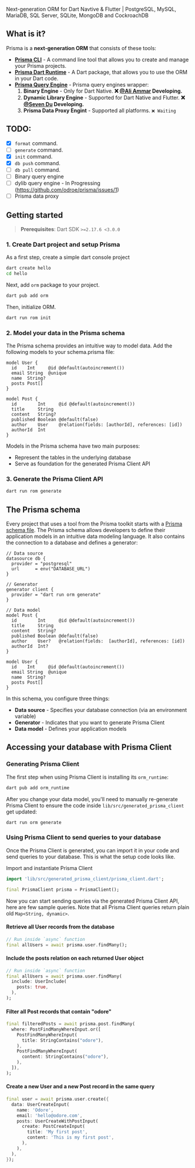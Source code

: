 Next-generation ORM for Dart Navtive & Flutter | PostgreSQL, MySQL, MariaDB, SQL Server, SQLite, MongoDB and CockroachDB

## What is it?

Prisma is a **next-generation ORM** that consists of these tools:

- **[Prisma CLI](https://pub.dev/packages/prisma_cli)** - A command line tool that allows you to create and manage your Prisma projects.
- **[Prisma Dart Runtime](https://pub.dev/packages/orm)** - A Dart package, that allows you to use the ORM in your Dart code.
- **[Prisma Query Engine](https://pub.dev/packages/prisma_query_engine)** - Prisma query engines wrapper:
  1. **Binary Engine** - Only for Dart Native. **❌ [@Ali Ammar](https://github.com/Ali1Ammar) Developing.**
  2. **Dynamic Library Engine** - Supported for Dart Native and Flutter. **❌ [@Seven Du](https://github.com/medz) Developing.**
  3. **Prisma Data Proxy Engint** - Supported all platforms. `❌ Waiting`


## TODO:

- [x] `format` command.
- [ ] `generate` command.
- [x] `init` command.
- [x] `db push` command.
- [ ] `db pull` command.
- [ ] Binary query engine
- [ ] dylib query engine - In Progressing (https://github.com/odroe/prisma/issues/1)
- [ ] Prisma data proxy

## Getting started

> **Prerequisites**: Dart SDK `>=2.17.6 <3.0.0`

### 1. Create Dart project and setup Prisma

As a first step, create a simple dart console project

```bash
dart create hello
cd hello
```

Next, add `orm` package to your project.

```bash
dart pub add orm
```

Then, initialize ORM.

```bash
dart run rom init
```

### 2. Model your data in the Prisma schema

The Prisma schema provides an intuitive way to model data. Add the following models to your schema.prisma file:

```prisma
model User {
  id    Int     @id @default(autoincrement())
  email String  @unique
  name  String?
  posts Post[]
}

model Post {
  id        Int     @id @default(autoincrement())
  title     String
  content   String?
  published Boolean @default(false)
  author    User    @relation(fields: [authorId], references: [id])
  authorId  Int
}
```

Models in the Prisma schema have two main purposes:

- Represent the tables in the underlying database
- Serve as foundation for the generated Prisma Client API

### 3. Generate the Prisma Client API

```bash
dart run rom generate
```

## The Prisma schema

Every project that uses a tool from the Prisma toolkit starts with a [Prisma schema file](https://www.prisma.io/docs/concepts/components/prisma-schema). The Prisma schema allows developers to define their application models in an intuitive data modeling language. It also contains the connection to a database and defines a generator:

```prisma
// Data source
datasource db {
  provider = "postgresql"
  url      = env("DATABASE_URL")
}

// Generator
generator client {
  provider = "dart run orm generate"
}

// Data model
model Post {
  id        Int     @id @default(autoincrement())
  title     String
  content   String?
  published Boolean @default(false)
  author    User?   @relation(fields:  [authorId], references: [id])
  authorId  Int?
}

model User {
  id    Int     @id @default(autoincrement())
  email String  @unique
  name  String?
  posts Post[]
}
```

In this schema, you configure three things:

- **Data source** - Specifies your database connection (via an environment variable)
- **Generator** - Indicates that you want to generate Prisma Client
- **Data model** - Defines your application models

## Accessing your database with Prisma Client

### Generating Prisma Client

The first step when using Prisma Client is installing its `orm_runtime`:

```bash
dart pub add orm_runtime
```

After you change your data model, you'll need to manually re-generate Prisma Client to ensure the code inside `lib/src/generated_prisma_client` get updated:

```bash
dart run orm generate
```

### Using Prisma Client to send queries to your database

Once the Prisma Client is generated, you can import it in your code and send queries to your database. This is what the setup code looks like.

Import and instantiate Prisma Client

```dart
import 'lib/src/generated_prisma_client/prisma_client.dart';

final PrismaClient prisma = PrismaClient();
```

Now you can start sending queries via the generated Prisma Client API, here are few sample queries. Note that all Prisma Client queries return plain old `Map<String, dynamic>`.

#### Retrieve all User records from the database

```dart
// Run inside `async` function
final allUsers = await prisma.user.findMany();
```

#### Include the posts relation on each returned User object

```dart
// Run inside `async` function
final allUsers = await prisma.user.findMany(
  include: UserInclude(
    posts: true,
  ),
);
```

#### Filter all Post records that contain "odore"

```dart
final filteredPosts = await prisma.post.findMany(
  where: PostFindManyWhereInput.or([
    PostFindManyWhereInput(
      title: StringContains("odore"),
    ),
    PostFindManyWhereInput(
      content: StringContains("odore"),
    ),
  ]),
);
```

#### Create a new User and a new Post record in the same query

```dart
final user = await prisma.user.create({
  data: UserCreateInput(
    name: 'Odore',
    email: 'hello@odore.com',
    posts: UserCreateWithPostInput(
      create: PostCreateInput(
        title: 'My first post',
        content: 'This is my first post',
      ),
    ),
  ),
});
```

